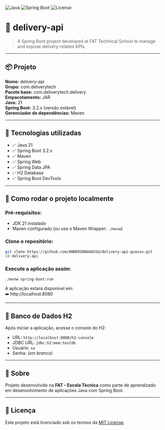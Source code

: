 ![Java](https://img.shields.io/badge/Java-21-blue)
![Spring Boot](https://img.shields.io/badge/Spring%20Boot-3.2.x-brightgreen)
![License](https://img.shields.io/badge/license-MIT-blue)

# 🚚 delivery-api

> A Spring Boot project developed at FAT Technical School to manage and expose delivery-related APIs.

---

## 📦 Projeto

**Nome:** delivery-api  
**Grupo:** com.deliverytech  
**Pacote base:** com.deliverytech.delivery  
**Empacotamento:** JAR  
**Java:** 21  
**Spring Boot:** 3.2.x (versão estável)  
**Gerenciador de dependências:** Maven  

---

## 🔧 Tecnologias utilizadas

- ✅ Java 21
- ✅ Spring Boot 3.2.x
- ✅ Maven
- ✅ Spring Web
- ✅ Spring Data JPA
- ✅ H2 Database
- ✅ Spring Boot DevTools

---

## 🚀 Como rodar o projeto localmente

### Pré-requisitos:
- JDK 21 instalado
- Maven configurado (ou use o Maven Wrapper: `./mvnw`)

### Clone o repositório:

```bash
git clone https://github.com/ANDERSONGUASSU/delivery-api-guassu.git
cd delivery-api
```

### Execute a aplicação assim:

```bash
./mvnw spring-boot:run
```

A aplicação estará disponível em:  
➡️ http://localhost:8080

---

## 🧪 Banco de Dados H2

Após iniciar a aplicação, acesse o console do H2:

- URL: `http://localhost:8080/h2-console`
- JDBC URL: `jdbc:h2:mem:testdb`
- Usuário: `sa`
- Senha: *(em branco)*

---

## 🏫 Sobre

Projeto desenvolvido na **FAT - Escola Técnica** como parte de aprendizado em desenvolvimento de aplicações Java com Spring Boot.

---

## 📄 Licença

Este projeto está licenciado sob os termos da [MIT License](LICENSE).